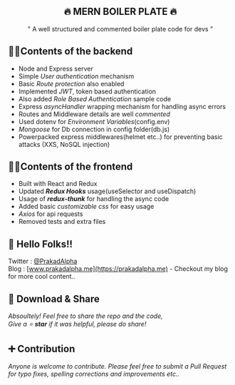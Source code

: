 <h2 align="center">🔥 MERN BOILER PLATE 🔥</h2>

<p align="center">" A well structured and commented boiler plate code for devs "</p>

## 👷‍♂️Contents of the backend
  - Node and Express server
  - Simple *User authentication* mechanism
  - Basic *Route protection* also enabled
  - Implemented *JWT*, token based authentication 
  - Also added *Role Based Authentication* sample code
  - Express *asyncHandler* wrapping mechanism for handling async errors 
  - Routes and Middleware details are well *commented*
  - Used dotenv for *Environment Variables*(config.env)
  - *Mongoose* for Db connection in config folder(db.js)
  - Powerpacked express middlewares(helmet etc..) for preventing basic attacks (XXS, NoSQL injection)

## 👨‍💻Contents of the frontend
  - Built with React and Redux
  - Updated __*Redux Hooks*__ usage(useSelector and useDispatch)
  - Usage of *__redux-thunk__* for handling the async code
  - Added basic *customizable css* for easy usage 
  - *Axios* for api requests
  - Removed tests and extra files 

## 🤝 Hello Folks!!
Twitter : [@PrakadAlpha](https://twitter.com/PrakadAlpha)   
Blog : [www.prakadalpha.me](https://prakadalpha.me) - Checkout my blog for more cool content..

## 💖 Download & Share
*Absoultely! Feel free to share the repo and the code,  
Give a ⭐ __star__ if it was helpful, please do share!*

## ➕ Contribution
*Anyone is welcome to contribute. Please feel free to submit a Pull Request for typo fixes, spelling corrections and improvements etc..*
